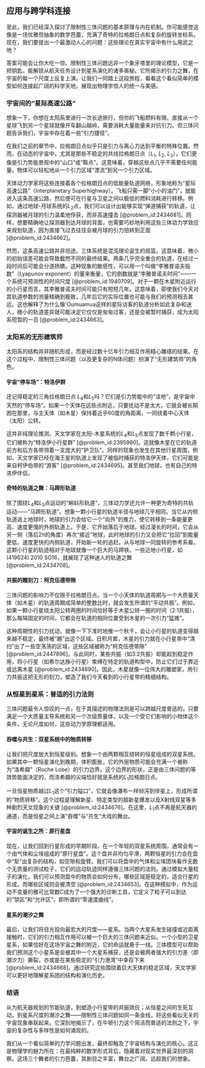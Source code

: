 ## 应用与跨学科连接

至此，我们已经深入探讨了限制性三体问题的基本原理与内在机制。你可能感觉这像是一场优雅但抽象的数学芭蕾，充满了奇特的拉格朗日点和复杂的旋转坐标系。现在，我们要提出一个最激动人心的问题：这些理论在真实宇宙中有什么用武之地？

答案可能会让你大吃一惊。限制性三体问题远非一个象牙塔里的理论模型，它是一把钥匙，能解锁从航天任务设计到星系演化的诸多奥秘。它所揭示的引力之舞，在宇宙的每一个尺度上反复上演。让我们一同踏上这段旅程，看看这个看似简单的模型如何连接起广阔的科学天地，展现出物理学惊人的统一与美感。

### 宇宙间的“星际高速公路”

想象一下，你想在太阳系里进行一次长途旅行，但你的飞船燃料有限。直接从一个星球飞到另一个星球就像开车翻山越岭，需要消耗大量能量来对抗引力。但三体问题告诉我们，宇宙中存在着一些“引力捷径”。

在我们之前的章节中，拉格朗日点似乎只是引力与离心力达到平衡的特殊位置。然而，在动态的宇宙中，尤其是那些不稳定的共线拉格朗日点（$L_1$, $L_2$, $L_3$），它们更像是引力势能景观中的“山口”或“鞍点”。这意味着，穿越这些点几乎不需要任何能量。物体可以轻松地从一个引力区域“漂流”到另一个引力区域。

天体动力学家将这些连接着各个拉格朗日点的低能量轨道网络，形象地称为“星际高速公路”（Interplanetary Superhighway）。飞船只需一脚“小小的油门”，就能进入这条高速公路，然后便可在行星与卫星之间以极低的燃料消耗进行转移。例如，通过地球-月球系统的$L_2$点，我们可以设计出能够实现“弹道捕获”的轨道，让探测器被月球的引力温柔地俘获，而非高速撞击 [@problem_id:2434681]。同样，想要精确地让探测器到达月球的背面，也需要巧妙地利用这些三体动力学效应来规划轨道，因为直接飞过去往往会被月球的引力扭转到正面 [@problem_id:2434662]。

然而，这条高速公路并非坦途。三体系统是混沌理论诞生的摇篮。这意味着，微小的初始误差可能会导致截然不同的最终结果。两条几乎完全重合的轨道，在经过一段时间后可能会分道扬镳。这种现象的敏感性，可以用一个叫做“李雅普诺夫指数”（Lyapunov exponent）的量来衡量，它的倒数就是“李雅普诺夫时间”——一个系统可预测性的时间尺度 [@problem_id:1940709]。对于一颗在木星附近运行的小行星而言，其李雅普诺夫时间可能只有短短几年。这意味着，即使我们今天对其轨道参数的测量精确到极致，几年后它的实际位置也可能与我们的预测相去甚远。这也解释了为什么像'Oumuamua这样的星际访客的轨道分析如此复杂和迷人，微小的轨道差异就可能决定它仅仅是匆匆过客，还是会被暂时捕获，成为太阳系短暂的一员 [@problem_id:2434663]。

### 太阳系的无形建筑师

太阳系的结构并非随机形成，而是经过数十亿年引力相互作用精心雕琢的结果。在这个过程中，限制性三体问题（以及更复杂的N体问题）扮演了“无形建筑师”的角色。

#### 宇宙“停车场”：特洛伊群

还记得稳定的三角拉格朗日点 $L_4$和$L_5$吗？它们是引力势能中的“洼地”，是宇宙中天然的“停车场”。如果一个天体在这些点附近，只要扰动不是太大，它就会被长期困在那里，与主天体（如木星）保持着近乎60度的角距离，一同绕着中心天体（太阳）公转。

这并非纯理论推测。天文学家在太阳-木星系统的$L_4$和$L_5$点发现了数千颗小行星，它们被称为“特洛伊小行星群” [@problem_id:2395980]。这就像木星在它的轨道前方和后方各带领着一支庞大的“护卫队”。同样的现象也发生在其他行星周围，例如，天文学家已经在海王星的轨道上发现了被临时捕获的特洛伊天体，它们可能是来自柯伊伯带的“游客” [@problem_id:2434695]。甚至我们地球，也有自己的特洛伊伴侣。

#### 奇特的轨道之舞：马蹄形轨道

除了围绕$L_4$和$L_5$点运动的“蝌蚪形轨道”，三体动力学还允许一种更为奇特的共轨运动——“马蹄形轨道”。想象一颗小行星的轨道半径与地球几乎相同。当它从内侧轨道追上地球时，地球的引力会给它一个“向外”的推力，使它转移到一条能量更高、速度更慢的外侧轨道上。于是，它开始落后于地球。经过漫长的时间，它会从另一侧（落后2π的角度）再次“接近”地球，此时地球的引力又会把它“拉回”到能量更低、速度更快的内侧轨道，开始新一轮的追赶。从与地球一同旋转的参考系看，这颗小行星的轨迹相对于地球就像一个巨大的马蹄铁。一些近地小行星，如(419624) 2010 SO16，就展现了这种迷人的轨道之舞 [@problem_id:2434708]。

#### 共振的雕刻刀：柯克伍德带隙

三体问题的影响力不仅限于拉格朗日点。当一个小天体的轨道周期与一个大质量天体（如木星）的轨道周期成简单的整数比时，就会发生所谓的“平动共振”。例如，如果一颗小行星绕太阳公转两圈的时间恰好等于木星公转一圈的时间（2:1共振），那么每隔固定的时间，它都会在轨道的相同位置受到木星的一次引力“猛推”。

这种周期性的引力扰动，就像一下下准时地推一个秋千，会让小行星的轨道变得越来越不稳定，最终被“踢”出这个区域。日积月累，木星的引力就在小行星带中“清扫”出了一些空荡荡的区域，这些区域被称为“柯克伍德带隙” [@problem_id:2447896]。与此同时，某些共振（如3:2共振）却能起到稳定作用，将小行星（如希尔达族小行星）束缚在特定的轨道构型中，防止它们过于靠近或远离木星 [@problem_id:2434690]。因此，木星就像一位伟大的雕塑家，用引力共振这把无形的刻刀，塑造了我们今天看到的小行星带的精细结构。

### 从恒星到星系：普适的引力法则

三体问题最令人惊叹的一点，在于其描述的物理法则是可以跨越尺度普适的。只要满足一个大质量主导系统和另一个次级质量体，以及一个受它们影响的小物体这个条件，无论尺度如何，这些动力学原理都适用。

#### 吞噬与共生：双星系统中的物质转移

让我们把尺度放大到恒星级别。想象一个由两颗相互绕转的恒星组成的双星系统。如果其中一颗恒星演化到晚期，体积膨胀，它的外层物质可能会充满一个被称为“洛希瓣”（Roche Lobe）的引力边界。这个边界的形状，正是由三体问题的等效势能面决定的，而洛希瓣的尖端恰好就是系统的$L_1$拉格朗日点。

一旦恒星物质越过$L_1$这个“引力隘口”，它就会像瀑布一样倾泻到伴星上，形成所谓的“物质转移”。这个过程是理解新星、特定类型的超新星爆发以及X射线双星等多种剧烈天文现象的关键 [@problem_id:2434676]。在这里，$L_1$点不再是航天器的通道，而是恒星之间上演“吞噬”与“共生”大戏的舞台。

#### 宇宙的诞生之所：原行星盘

现在，让我们回到行星形成的早期阶段。在一个年轻的双星系统周围，通常会有一个由气体和尘埃组成的“原行星盘”。这个盘并非均匀平滑，两颗恒星的引力会在盘中“犁”出复杂的结构，如空隙和旋臂。我们可以将盘中的气体和尘埃团块看作无数个无质量的测试粒子，它们的运动轨迹同样遵循三体问题的法则。通过模拟大量粒子的演化，我们可以预测盘中的物质会如何分布，哪些区域是稳定的，适合行星的形成，而哪些区域则会被清空 [@problem_id:2434653]。在这种模拟中，作为运动不变量的雅可比常数$C$成为了一个强大的诊断工具，它定义了粒子可以到达的“禁区”和“允许区”，即所谓的“零速度曲线”。

#### 星系的潮汐之舞

最后，让我们将目光投向最宏大的尺度——星系。当两个大星系发生碰撞或近距离接触时，它们的引力相互作用可以被一个巨大的三体问题来近似。一个小型的卫星星系，如果恰好在这场宇宙之舞的附近，它的命运就悬于一线。三体模型可以帮助我们预测这个小星系是会被其中一个大星系捕获，还是会被两者强大的引力差（即潮汐力）撕裂，亦或是在某些稳定的“引力港湾”中幸存下来 [@problem_id:2434668]。通过研究这些围绕着巨大天体的稳定区域，天文学家可以更好地理解星系团的结构和演化历史。

### 结语

从为航天器规划的节能轨道，到塑造小行星带的共振效应；从恒星之间的生死互动，到星系尺度的潮汐之舞——限制性三体问题如同一条金线，将这些看似无关的宇宙现象串联起来。它深刻地揭示了，在牛顿引力这个简洁而普适的法则之下，宇宙的复杂性与多样性是如何涌现的。

我们从一个看似简单的力学问题出发，最终却触及了宇宙结构与演化的核心。这正是物理学的魅力所在：在最纯粹的数学形式背后，隐藏着对现实世界最深刻的洞察。这场三个舞者的引力芭蕾，其剧目之丰富，舞台之广阔，远超我们的想象。